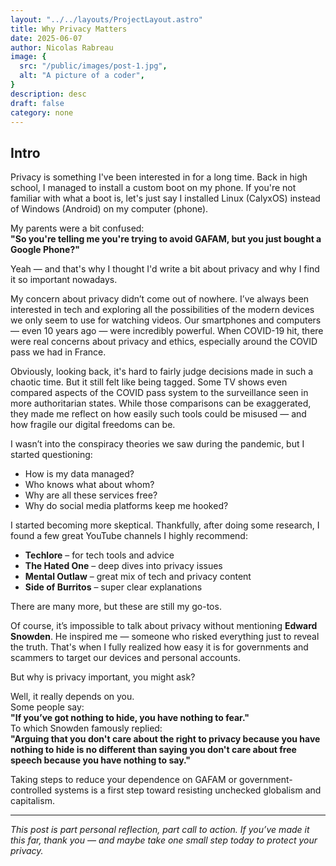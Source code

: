 ```yaml
---
layout: "../../layouts/ProjectLayout.astro"
title: Why Privacy Matters
date: 2025-06-07
author: Nicolas Rabreau
image: {
  src: "/public/images/post-1.jpg",
  alt: "A picture of a coder",
}
description: desc
draft: false
category: none
---
```


## Intro

Privacy is something I've been interested in for a long time. Back in high school, I managed to install a custom boot on my phone. If you're not familiar with what a boot is, let's just say I installed Linux (CalyxOS) instead of Windows (Android) on my computer (phone).

My parents were a bit confused:  
**"So you're telling me you're trying to avoid GAFAM, but you just bought a Google Phone?"**

Yeah — and that's why I thought I'd write a bit about privacy and why I find it so important nowadays.

My concern about privacy didn’t come out of nowhere. I’ve always been interested in tech and exploring all the possibilities of the modern devices we only seem to use for watching videos. Our smartphones and computers — even 10 years ago — were incredibly powerful. When COVID-19 hit, there were real concerns about privacy and ethics, especially around the COVID pass we had in France.

Obviously, looking back, it's hard to fairly judge decisions made in such a chaotic time. But it still felt like being tagged. Some TV shows even compared aspects of the COVID pass system to the surveillance seen in more authoritarian states. While those comparisons can be exaggerated, they made me reflect on how easily such tools could be misused — and how fragile our digital freedoms can be.

I wasn’t into the conspiracy theories we saw during the pandemic, but I started questioning:  
- How is my data managed?  
- Who knows what about whom?  
- Why are all these services free?  
- Why do social media platforms keep me hooked?

I started becoming more skeptical. Thankfully, after doing some research, I found a few great YouTube channels I highly recommend:

- **Techlore** – for tech tools and advice  
- **The Hated One** – deep dives into privacy issues  
- **Mental Outlaw** – great mix of tech and privacy content  
- **Side of Burritos** – super clear explanations

There are many more, but these are still my go-tos.

Of course, it’s impossible to talk about privacy without mentioning **Edward Snowden**. He inspired me — someone who risked everything just to reveal the truth. That's when I fully realized how easy it is for governments and scammers to target our devices and personal accounts.

But why is privacy important, you might ask?

Well, it really depends on you.  
Some people say:  
**"If you’ve got nothing to hide, you have nothing to fear."**  
To which Snowden famously replied:  
**"Arguing that you don't care about the right to privacy because you have nothing to hide is no different than saying you don't care about free speech because you have nothing to say."**

Taking steps to reduce your dependence on GAFAM or government-controlled systems is a first step toward resisting unchecked globalism and capitalism.




---

*This post is part personal reflection, part call to action. If you’ve made it this far, thank you — and maybe take one small step today to protect your privacy.*
